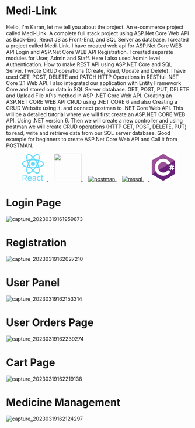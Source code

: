 # Medi-Link

Hello, I'm Karan, let me tell you about the project.
An e-commerce project called Medi-Link.
   A complete full stack project using ASP.Net Core Web API as Back-End, React JS as Front-End, and SQL Server as database. I created a project called Medi-Link. I have created web api for ASP.Net Core WEB API Login and ASP.Net Core WEB API Registration. I created separate modules for User, Admin and Staff. Here I also used Admin level Authentication. How to make REST API using ASP.NET Core and SQL Server. I wrote CRUD operations (Create, Read, Update and Delete). I have used GET, POST, DELETE and PATCH HTTP Operations in RESTful .NET Core 3.1 Web API. I also integrated our application with Entity Framework Core and stored our data in SQL Server database. GET, POST, PUT, DELETE and Upload File APIs method in ASP .NET Core Web API. Creating an ASP.NET CORE WEB API CRUD using .NET CORE 6 and also Creating a CRUD Website using it.
and connect postman to .NET Core Web API. This will be a detailed tutorial where we will first create an ASP.NET CORE WEB API.
Using .NET version 6. Then we will create a new controller and using postman we will create CRUD operations (HTTP GET, POST, DELETE, PUT) to read, write and retrieve data from our SQL server database. Good example for beginners to create ASP.Net Core Web API and Call it from POSTMAN.

 <div align="center"><a href="https://reactjs.org/" target="_blank" rel="noreferrer"> <img src="https://raw.githubusercontent.com/devicons/devicon/master/icons/react/react-original-wordmark.svg" alt="react" width="75" height="75"/> </a>&nbsp;&nbsp;&nbsp;
<a href="https://dotnet.microsoft.com/" target="_blank" rel="noreferrer"> <img src="https://user-images.githubusercontent.com/96746943/226713262-6b077cda-e58f-4a57-b494-d9d951a2528b.jpg" width="75" height="75"/> </a>&nbsp;&nbsp;&nbsp;
<a href="https://postman.com" target="_blank" rel="noreferrer"> <img src="https://www.vectorlogo.zone/logos/getpostman/getpostman-icon.svg" alt="postman" width="75" height="75"/> </a> &nbsp;&nbsp;&nbsp; <a href="https://www.microsoft.com/en-us/sql-server" target="_blank" rel="noreferrer"> <img src="https://www.svgrepo.com/show/303229/microsoft-sql-server-logo.svg" alt="mssql" width="75" height="75"/> </a>&nbsp;&nbsp;&nbsp;<a href="https://www.w3schools.com/cs/" target="_blank" rel="noreferrer"> <img src="https://raw.githubusercontent.com/devicons/devicon/master/icons/csharp/csharp-original.svg" alt="csharp" width="75" height="75"/> </a>  </div>

# Login Page
![capture_20230319161959873](https://user-images.githubusercontent.com/96746943/226184136-9073593d-7a9d-4e60-8ab7-8827633e70bb.jpg)

# Registration
![capture_20230319162027210](https://user-images.githubusercontent.com/96746943/226184132-b81918df-0236-4771-a490-d13bf36c137e.jpg)

# User Panel
![capture_20230319162153314](https://user-images.githubusercontent.com/96746943/226184128-9211f4ce-6f57-4b19-b6e5-01b6984b5300.jpg)

# User Orders Page
![capture_20230319162239274](https://user-images.githubusercontent.com/96746943/226184133-a179acef-643a-4dcb-84ba-ea5703e4c5e8.jpg)

# Cart Page
![capture_20230319162219138](https://user-images.githubusercontent.com/96746943/226184134-b7f4a8cf-2956-4029-a3b5-818934ba8ca0.jpg)

# Medicine Management
![capture_20230319162124297](https://user-images.githubusercontent.com/96746943/226184137-c1bec927-2494-48c6-a38f-e6295ae18b98.jpg)
